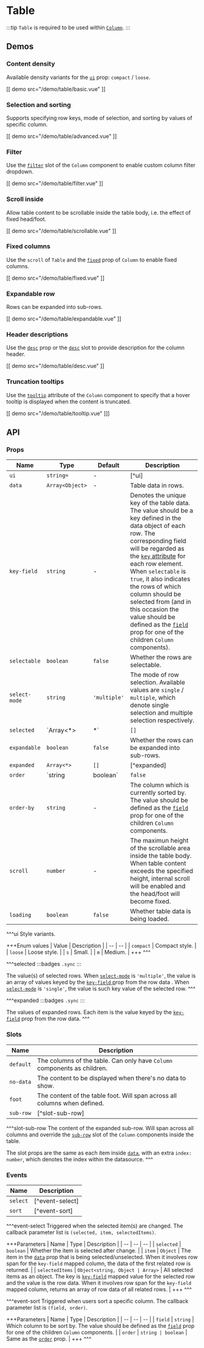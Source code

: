 # Table

:::tip
`Table` is required to be used within [`Column`](./column).
:::

## Demos

### Content density

Available density variants for the [`ui`](#props-ui) prop: `compact` / `loose`.

[[ demo src="/demo/table/basic.vue" ]]

### Selection and sorting

Supports specifying row keys, mode of selection, and sorting by values of specific column.

[[ demo src="/demo/table/advanced.vue" ]]

### Filter

Use the [`filter`](.column#slots-filter) slot of the `Column` component to enable custom column filter dropdown.

[[ demo src="/demo/table/filter.vue" ]]

### Scroll inside

Allow table content to be scrollable inside the table body, i.e. the effect of fixed head/foot.

[[ demo src="/demo/table/scrollable.vue" ]]

### Fixed columns

Use the `scroll` of `Table` and the [`fixed`](./column#props-fixed) prop of `Column` to enable fixed columns.

[[ demo src="/demo/table/fixed.vue" ]]

### Expandable row

Rows can be expanded into sub-rows.

[[ demo src="/demo/table/expandable.vue" ]]

### Header descriptions

Use the [`desc`](./column#props-desc) prop or the [`desc`](./column#slots-desc) slot to provide description for the column header.

[[ demo src="/demo/table/desc.vue" ]]

### Truncation tooltips

Use the [`tooltip`](./column#props-tooltip) attribute of the `Column` component to specify that a hover tooltip is displayed when the content is truncated.

[[ demo src="/demo/table/tooltip.vue" ]]]

## API

### Props

| Name | Type | Default | Description |
| -- | -- | -- | -- |
| ``ui`` | `string=` | - | [^ui] |
| ``data`` | `Array<Object>` | - | Table data in rows. |
| ``key-field`` | `string` | - | Denotes the unique key of the table data. The value should be a key defined in the data object of each row. The corresponding field will be regarded as the [`key` attribute](https://vuejs.org/v2/guide/list.html#key) for each row element. When `selectable` is `true`, it also indicates the rows of which column should be selected from (and in this occasion the value should be defined as the [`field`](./column#props-field) prop for one of the children `Column` components). |
| ``selectable`` | `boolean` | `false` | Whether the rows are selectable. |
| ``select-mode`` | `string` | `'multiple'` | The mode of row selection. Available values are `single` / `multiple`, which denote single selection and multiple selection respectively. |
| ``selected`` | `Array<*>|*` | `[]` | [^selected] |
| ``expandable`` | `boolean` | `false` | Whether the rows can be expanded into sub-rows. |
| ``expanded`` | `Array<*>` | `[]` | [^expanded] |
| ``order`` | `string | boolean` | `false` | The order for sorting the specified column. `false` denotes no specific order, while string values of `'asc'` / `'desc'` denote ascending/descending order respectively. |
| ``order-by`` | `string` | - | The column which is currently sorted by. The value should be defined as the [`field`](./column#props-field) prop for one of the children `Column` components. |
| ``scroll`` | `number` | - | The maximun height of the scrollable area inside the table body. When table content exceeds the specified height, internal scroll will be enabled and the head/foot will become fixed. |
| ``loading`` | `boolean` | `false` | Whether table data is being loaded. |

^^^ui
Style variants.

+++Enum values
| Value | Description |
| -- | -- |
| `compact` | Compact style. |
| `loose` | Loose style. |
| `s` | Small. |
| `m` | Medium. |
+++
^^^

^^^selected
:::badges
`.sync`
:::

The value(s) of selected rows. When [`select-mode`](#props-select-mode) is `'multiple'`, the value is an array of values keyed by the [`key-field` p](#props-key-field)rop from the row data . When [`select-mode`](#props-select-mode) is `'single'`, the value is such key value of the selected row.
^^^

^^^expanded
:::badges
`.sync`
:::

The values of expanded rows. Each item is the value keyed by the [`key-field`](#props-key-field) prop from the row data.
^^^

### Slots

| Name | Description |
| -- | -- |
| ``default`` | The columns of the table. Can only have `Column` components as children. |
| ``no-data`` | The content to be displayed when there's no data to show. |
| ``foot`` | The content of the table foot. Will span across all columns when defined. |
| ``sub-row`` | [^slot-sub-row] |

^^^slot-sub-row
The content of the expanded sub-row. Will span across all columns and override the [`sub-row`](./column#slots-sub-row) slot of the `Column` components inside the table.

The slot props are the same as each item inside [`data`](#props-data), with an extra `index: number`, which denotes the index within the datasource.
^^^

### Events

| Name | Description |
| -- | -- |
| ``select`` | [^event-select] |
| ``sort`` | [^event-sort] |

^^^event-select
Triggered when the selected item(s) are changed. The callback parameter list is `(selected, item, selectedItems)`.

+++Parameters
| Name | Type | Description |
| -- | -- | -- |
| `selected` | `boolean` | Whether the item is selected after change. |
| `item` | `Object` | The item in the [`data`](#props-data) prop that is being selected/unselected. When it involves row span for the `key-field` mapped column, the data of the first related row is returned. |
| `selectedItems` | `Object<string, Object | Array>` | All selected items as an object. The key is [`key-field`](#props-key-field) mapped value for the selected row and the value is the row data. When it involves row span for the `key-field` mapped column, returns an array of row data of all related rows. |
+++
^^^

^^^event-sort
Triggered when users sort a specific column. The callback parameter list is `(field, order)`.

+++Parameters
| Name | Type | Description |
| -- | -- | -- |
| `field` | `string` | Which column to be sort by. The value should be defined as the [`field`](./column#props-field) prop for one of the children `Column` components. |
| `order` | `string | boolean` | Same as the [`order`](#props-order) prop. |
+++
^^^
